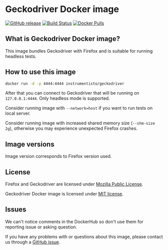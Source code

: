 Geckodriver Docker image
===============================

[![GitHub release](https://img.shields.io/github/release/instrumentisto/geckodriver-docker-image.svg)](https://hub.docker.com/r/instrumentisto/geckodriver/tags) [![Build Status](https://travis-ci.org/instrumentisto/geckodriver-docker-image.svg?branch=master)](https://travis-ci.org/instrumentisto/geckodriver-docker-image) [![Docker Pulls](https://img.shields.io/docker/pulls/instrumentisto/coturn.svg)](https://hub.docker.com/r/instrumentisto/coturn)




## What is Geckodriver Docker image?

This image bundles Geckodriver with Firefox and is suitable for running headless tests.


## How to use this image

```bash
docker run -d -p 4444:4444 instrumentisto/geckodriver
```

After that you can connect to Geckodriver that will be running on `127.0.0.1:4444`. Only headless mode is supported.

Consider running image with `--network=host` if you want to run tests on local server.

Consider running image with increased shared memory size (`--shm-size 2g`), otherwise you may experience unexpected Firefox crashes. 


## Image versions

Image version corresponds to Firefox version used.




## License

Firefox and Geckodriver are licensed under [Mozilla Public License][91].

Geckodriver Docker image is licensed under [MIT license][92].




## Issues

We can't notice comments in the DockerHub so don't use them for reporting issue or asking question.

If you have any problems with or questions about this image, please contact us through a [GitHub issue][1].




[1]: https://github.com/instrumentisto/geckodriver-docker-image/issues
[91]: https://www.mozilla.org/en-US/MPL/2.0/
[92]: https://github.com/instrumentisto/geckodriver-docker-image/blob/master/LICENSE.md
